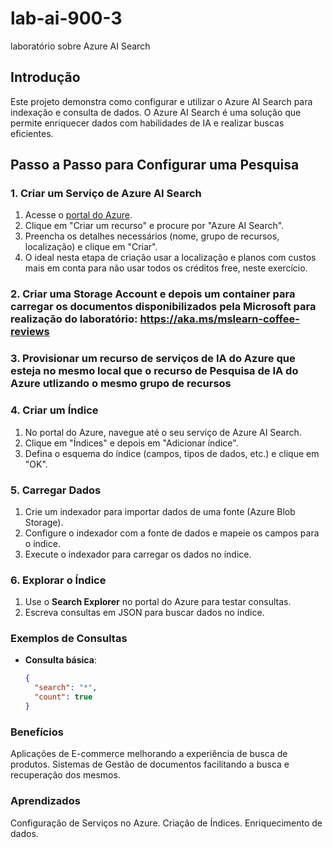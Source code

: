# lab-ai-900-3
laboratório sobre Azure AI Search

## Introdução
Este projeto demonstra como configurar e utilizar o Azure AI Search para indexação e consulta de dados. O Azure AI Search é uma solução que permite enriquecer dados com habilidades de IA e realizar buscas eficientes.

## Passo a Passo para Configurar uma Pesquisa

### 1. Criar um Serviço de Azure AI Search
1. Acesse o [portal do Azure](https://portal.azure.com).
2. Clique em "Criar um recurso" e procure por "Azure AI Search".
3. Preencha os detalhes necessários (nome, grupo de recursos, localização) e clique em "Criar".
4. O ideal nesta etapa de criação usar a localização e planos com custos mais em conta para não usar todos os créditos free, neste exercício.

### 2. Criar uma Storage Account e depois um container para carregar os documentos disponibilizados pela Microsoft para realização do laboratório: https://aka.ms/mslearn-coffee-reviews

### 3. Provisionar um recurso de serviços de IA do Azure que esteja no mesmo local que o recurso de Pesquisa de IA do Azure utlizando o mesmo grupo de recursos   

### 4. Criar um Índice
1. No portal do Azure, navegue até o seu serviço de Azure AI Search.
2. Clique em "Índices" e depois em "Adicionar índice".
3. Defina o esquema do índice (campos, tipos de dados, etc.) e clique em "OK".

### 5. Carregar Dados
1. Crie um indexador para importar dados de uma fonte (Azure Blob Storage).
2. Configure o indexador com a fonte de dados e mapeie os campos para o índice.
3. Execute o indexador para carregar os dados no índice.

### 6. Explorar o Índice
1. Use o **Search Explorer** no portal do Azure para testar consultas.
2. Escreva consultas em JSON para buscar dados no índice.

### Exemplos de Consultas
- **Consulta básica**:
  ```json
  {
    "search": "*",
    "count": true
  }
### Benefícios 
Aplicações de E-commerce melhorando a experiência de busca de produtos.
Sistemas de Gestão de documentos facilitando a busca e recuperação dos mesmos.

### Aprendizados 
Configuração de Serviços no Azure.
Criação de Índices.
Enriquecimento de dados.
